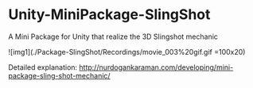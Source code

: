 # Unity-MiniPackage-SlingShot
A Mini Package for Unity that realize the 3D Slingshot mechanic

![img1](./Package-SlingShot/Recordings/movie_003%20gif.gif =100x20)

Detailed explanation:
http://nurdogankaraman.com/developing/mini-package-sling-shot-mechanic/
